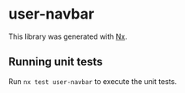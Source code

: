 # user-navbar

This library was generated with [Nx](https://nx.dev).

## Running unit tests

Run `nx test user-navbar` to execute the unit tests.
